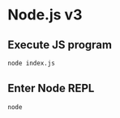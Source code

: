 # Node.js v3

## Execute JS program

```bash
node index.js

```

## Enter Node REPL

```bash
node
```

